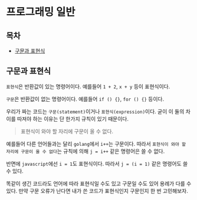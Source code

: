 # 프로그래밍 일반

## 목차

- [구문과 표현식](#구문과-표현식)

## 구문과 표현식

`표현식`은 반환값이 있는 명령어이다. 예를들어 `1 + 2`, `x + y` 등이 표현식이다. 

`구문`은 반환값이 없는 명령어이다. 예를들어 `if () {}`, `for () {}` 등이다.

우리가 짜는 코드는 `구문(statement)`이거나 `표현식(expression)`이다. 굳이 이 둘의 차이를 따져야 하는 이유는 단 한가지 규칙이 있기 때문이다.

> 표현식이 와야 할 자리에 구문이 올 수 없다.

예를들어 다른 언어들과는 달리 `golang`에서 `i++`는 구문이다. 따라서 `표현식이 와야 할 자리에 구문이 올 수 없다`는 규칙에 의해 `j = i++` 같은 명령어은 쓸 수 없다.

반면에 `javascript`에선 `i = 1`도 표현식이다. 따라서 `j = (i = 1)` 같은 명령어도 쓸 수 있다.

똑같이 생긴 코드라도 언어에 따라 표현식일 수도 있고 구문일 수도 있어 용례가 다를 수 있다. 만약 구문 오류가 난다면 내가 쓴 코드가 표현식인지 구문인지 한 번 고민해보자.